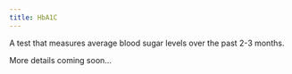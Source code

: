 ```yaml
---
title: HbA1C
---
```


A test that measures average blood sugar levels over the past 2-3 months.

More details coming soon...